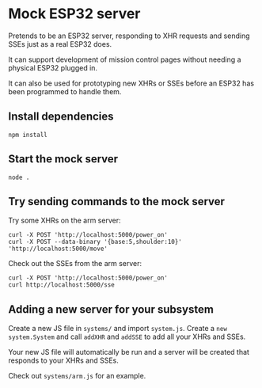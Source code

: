 # Mock ESP32 server

Pretends to be an ESP32 server, responding to XHR requests and sending SSEs
just as a real ESP32 does.

It can support development of mission control pages without needing a physical
ESP32 plugged in.

It can also be used for prototyping new XHRs or SSEs before an ESP32 has been
programmed to handle them.

## Install dependencies

```
npm install
```

## Start the mock server

```
node .
```

## Try sending commands to the mock server

Try some XHRs on the arm server:

```
curl -X POST 'http://localhost:5000/power_on'
curl -X POST --data-binary '{base:5,shoulder:10}' 'http://localhost:5000/move'
```

Check out the SSEs from the arm server:

```
curl -X POST 'http://localhost:5000/power_on'
curl http://localhost:5000/sse
```

## Adding a new server for your subsystem

Create a new JS file in `systems/` and import `system.js`. Create a `new
system.System` and call `addXHR` and `addSSE` to add all your XHRs and SSEs.

Your new JS file will automatically be run and a server will be created that
responds to your XHRs and SSEs.

Check out `systems/arm.js` for an example.
